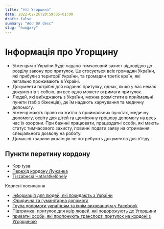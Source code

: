 ```yaml
---
title: "🇭🇺 Угорщина"
date: 2022-02-26T20:59:05+01:00
draft: false
summary: "Add UA desc"
slug: "hungary"
---
```


# Інформація про Угорщину
- Біженцям з України буде надано тимчасовий захист відповідно до розділу закону про притулок. Це стосується всіх громадян України, які прибули з території України, та громадян третіх країн, які легально проживають в Україні.
- Документи потрібні для надання притулку, однак, якщо у вас немає документів з собою, ви все одно можете отримати притулок.
- Людей, які виїжджають з України, можна розмістити в
приймальні пункти (табір біженців), де їм надають харчування та медичну допомогу.
- Біженці мають право на житло в приймальних пунктах, медичну допомогу, освіту для дітей та щомісячну грошову допомогу на весь час їх охорони. При бажнні працювати, працездатні особи, які мають статус тимчасового захисту, повинні подати заяву на отримання спеціального дозволу на роботу.
- Домашні тварини українців не потребують документів для в'їзду.

## Пункти перетину кордону
- [Kpp tysa](https://www.google.de/maps/pace/kpp+tysa/@48.1769015,22.2183453,9.21z/data=ksmblilgbt_kqsswmfr5sugq3e3ae6d2Eaf7:0x77428C298DE486BF!8m2!3d48.417565!4d22.1699171!15sCgEqkgEXYm9yZGVyX2Nyb3NzaW5nX3N0YXRpb24)
- [Перехід кордону Лужанка](https://www.google.de/maps/place/Luzhanka+Border+Crossing/@48.1769015,22.2183453,9.21z/data=!4m10!1m3!11m2!2smbLiLGCbT_Ku!2smbLiLGCbT_KuS!1s0x47385b58aaf995cd:0xf4db34c89a3cc440!8m2!3d48.1657202!4d22.5739373!15sCgEqWgMiASqSARdib3JkZX3JfY3bdgcf3bdgvc)
- [Tiszabecsi Határátkelőhely](https://www.google.de/maps/place/Tiszabecsi+Hat%C3%A1r%C3%A1tkel%C5%91hely/@48.0412306,22.7342217,10.793mz/da=10.793mz/!11m2!2smbLiLGCbT_KQsWMfr5SuGQ!3e3!3m5!1s0x47383f6f627ec947:0xec88814918d80ab!8m2!3d48.092315!4d24.092315!4d24.8m2!3d48.092315!4d24.8m2!3d48.092315!4d24.8m2!3d48.092315!4d24.8m5!4d24.8m3d22315!4d24.83g25d22.83g5d24.83f6x47383f6f627ec947)

Корисні посилання
- [Інформація для людей, які покидають з України](https://helsinki.hu/wp-content/uploads/2022/02/Hungarian_Helsinki_Comittee_Ukraine_Guide_2022_02_25_EN.pdf)
- [Юридична та гуманітарна допомога](https://www.facebook.com/helsinkibizottsag)
- [Група допомоги українцям та їхнім вихованцям у Facebook](https://www.facebook.com/groups/369562874707496/)
- [Підтримка, притулок для квір людей, які подорожують до Угорщини](queerukrainehungary@protonmail.com)
- [приватні особи, які пропонують транспорт, притулок на кордоні з Угорщиною](https://www.facebook.com/groups/994143548136400/)
